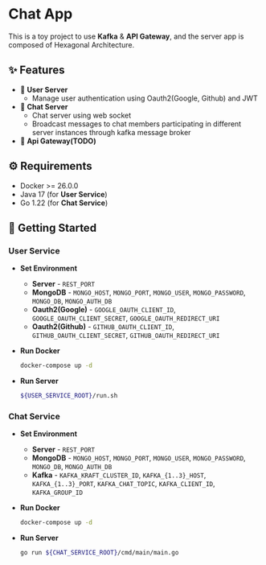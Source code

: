 # Chat App

This is a toy project to use **Kafka** & **API Gateway**, and the server app is composed of Hexagonal Architecture.

## ✨ Features

- 🦼 **User Server**
  - Manage user authentication using Oauth2(Google, Github) and JWT
- 💬 **Chat Server**
  - Chat server using web socket
  - Broadcast messages to chat members participating in
    different server instances through kafka message broker
- 🚪 **Api Gateway(TODO)**

## ⚙️ Requirements

- Docker >= 26.0.0
- Java 17 (for **User Service**)
- Go 1.22 (for **Chat Service**)

## 🚀 Getting Started

### User Service

- **Set Environment**

  - **Server** - `REST_PORT`
  - **MongoDB** - `MONGO_HOST`, `MONGO_PORT`, `MONGO_USER`, `MONGO_PASSWORD`, `MONGO_DB`, `MONGO_AUTH_DB`
  - **Oauth2(Google)** - `GOOGLE_OAUTH_CLIENT_ID`, `GOOGLE_OAUTH_CLIENT_SECRET`, `GOOGLE_OAUTH_REDIRECT_URI`
  - **Oauth2(Github)** - `GITHUB_OAUTH_CLIENT_ID`, `GITHUB_OAUTH_CLIENT_SECRET`, `GITHUB_OAUTH_REDIRECT_URI`

- **Run Docker**

  ```sh
  docker-compose up -d
  ```

- **Run Server**

  ```sh
  ${USER_SERVICE_ROOT}/run.sh
  ```

### Chat Service

- **Set Environment**

  - **Server** - `REST_PORT`
  - **MongoDB** - `MONGO_HOST`, `MONGO_PORT`, `MONGO_USER`, `MONGO_PASSWORD`, `MONGO_DB`, `MONGO_AUTH_DB`
  - **Kafka** - `KAFKA_KRAFT_CLUSTER_ID`, `KAFKA_{1..3}_HOST`, `KAFKA_{1..3}_PORT`, `KAFKA_CHAT_TOPIC`, `KAFKA_CLIENT_ID`, `KAFKA_GROUP_ID`

- **Run Docker**

  ```sh
  docker-compose up -d
  ```

- **Run Server**

  ```sh
  go run ${CHAT_SERVICE_ROOT}/cmd/main/main.go

  ```
